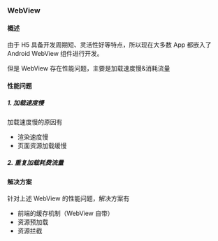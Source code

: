 ### WebView

#### 概述

由于 H5 具备开发周期短、灵活性好等特点，所以现在大多数 App 都嵌入了 Android WebView 组件进行开发。

但是 WebView 存在性能问题，主要是加载速度慢&消耗流量

#### 性能问题

##### 1. 加载速度慢

加载速度慢的原因有

- 渲染速度慢
- 页面资源加载缓慢

##### 2. 重复加载耗费流量

#### 解决方案

针对上述 WebView 的性能问题，解决方案有

- 前端的缓存机制（WebView 自带）
- 资源预加载
- 资源拦截